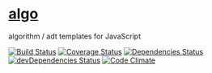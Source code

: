 [algo](http://aureooms.github.io/algo)
====

algorithm / adt templates for JavaScript

[![Build Status](https://drone.io/github.com/aureooms/algo/status.png)](https://drone.io/github.com/aureooms/algo/latest)
[![Coverage Status](https://coveralls.io/repos/aureooms/algo/badge.png)](https://coveralls.io/r/aureooms/algo)
[![Dependencies Status](https://david-dm.org/aureooms/algo.png)](https://david-dm.org/aureooms/algo#info=dependencies)
[![devDependencies Status](https://david-dm.org/aureooms/algo/dev-status.png)](https://david-dm.org/aureooms/algo#info=devDependencies)
[![Code Climate](https://codeclimate.com/github/aureooms/algo.png)](https://codeclimate.com/github/aureooms/algo)
